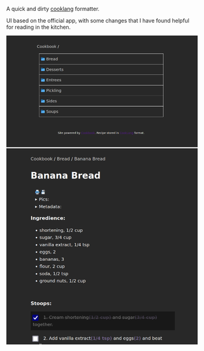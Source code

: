 A quick and dirty [cooklang](https://cooklang.org/) formatter.

UI based on the official app, with some changes that I have found helpful for reading in the kitchen.

![Screenshot of app displaying the root folder](static/screenshot-folder.png)
![Screenshot of app displaying a banana bread recipe](static/screenshot-recipe.png)
